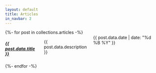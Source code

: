 ```yaml
---
layout: default
title: Articles
in_navbar: 2
---
```


<div class="row">
{%- for post in collections.articles -%}
  <div class="card eight columns offset-by-two">
    <h5 class="center-text"><a href="{{ post.url }}">{{ post.data.title }}</a></h4>
    <p>{{ post.data.description }}</p>
    <div class="date"> {{ post.data.date | date: "%d %B %Y" }}</div>
  </div>
{%- endfor -%}
</div>

